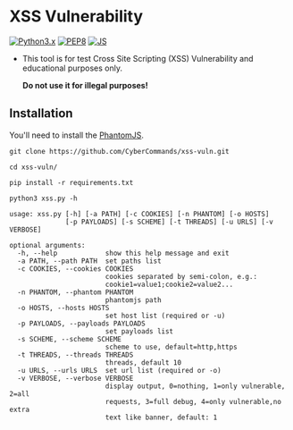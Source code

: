 # XSS Vulnerability
[![Python3.x](https://img.shields.io/badge/python-3.x-FADA5E.svg?logo=python)](https://www.python.org/) [![PEP8](https://img.shields.io/badge/code%20style-pep8-red.svg)](https://www.python.org/dev/peps/pep-0008/) [![JS](https://img.shields.io/badge/JavaScript-FADA5E.svg?logo=JavaScript)](https://www.javascript.com/)

* This tool is for test Cross Site Scripting (XSS) Vulnerability and educational purposes only.

  **Do not use it for illegal purposes!**

## Installation
You'll need to install the [PhantomJS](https://github.com/ariya/phantomjs).
```
git clone https://github.com/CyberCommands/xss-vuln.git
```
```
cd xss-vuln/
```
```
pip install -r requirements.txt
```
```
python3 xss.py -h
```
```
usage: xss.py [-h] [-a PATH] [-c COOKIES] [-n PHANTOM] [-o HOSTS]
              [-p PAYLOADS] [-s SCHEME] [-t THREADS] [-u URLS] [-v VERBOSE]

optional arguments:
  -h, --help            show this help message and exit
  -a PATH, --path PATH  set paths list
  -c COOKIES, --cookies COOKIES
                        cookies separated by semi-colon, e.g.:
                        cookie1=value1;cookie2=value2...
  -n PHANTOM, --phantom PHANTOM
                        phantomjs path
  -o HOSTS, --hosts HOSTS
                        set host list (required or -u)
  -p PAYLOADS, --payloads PAYLOADS
                        set payloads list
  -s SCHEME, --scheme SCHEME
                        scheme to use, default=http,https
  -t THREADS, --threads THREADS
                        threads, default 10
  -u URLS, --urls URLS  set url list (required or -o)
  -v VERBOSE, --verbose VERBOSE
                        display output, 0=nothing, 1=only vulnerable, 2=all
                        requests, 3=full debug, 4=only vulnerable,no extra
                        text like banner, default: 1
```
